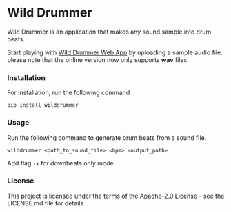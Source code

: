 # Wild Drummer

Wild Drummer is an application that makes any sound sample into drum beats. 

Start playing with [Wild Drummer Web App](https://onebotstudio.herokuapp.com/) by uploading a sample audio file.
please note that the online version now only supports **wav** files.


### Installation

For installation, run the following command

    pip install wilddrummer

### Usage

Run the following command to generate brum beats from a sound file.

    wilddrummer <path_to_sound_file> <bpm> <output_path>
Add flag `-x` for downbeats only mode.


### License
This project is licensed under the terms of the Apache-2.0 License - see the LICENSE.md file for details
